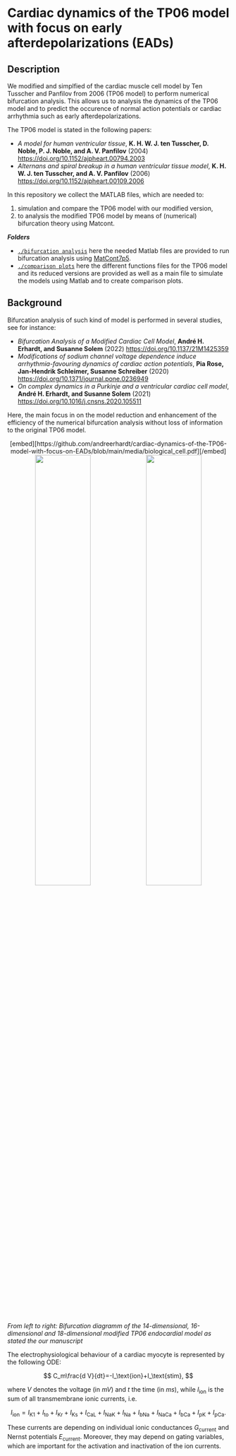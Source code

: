 # Cardiac dynamics of the TP06 model with focus on early afterdepolarizations (EADs)

## Description

We modified and simplfied of the cardiac muscle cell model by Ten Tusscher and Panfilov from 2006 (TP06 model) to perform numerical bifurcation analysis. This allows us to analysis the dynamics of the TP06 model and to predict the occurence of normal action potentials or cardiac arrhythmia such as early afterdepolarizations.

The TP06 model  is stated in the following papers:
* _A model for human ventricular tissue_, **K. H. W. J. ten Tusscher, D. Noble, P. J. Noble, and A. V. Panfilov** (2004) https://doi.org/10.1152/ajpheart.00794.2003
* _Alternans and spiral breakup in a human ventricular tissue model_, **K. H. W. J. ten Tusscher, and A. V. Panfilov** (2006) https://doi.org/10.1152/ajpheart.00109.2006

In this repository we collect the MATLAB files, which are needed to:
1) simulation and compare the TP06 model with our modified version,
2) to analysis the modified TP06 model by means of (numerical) bifurcation theory using Matcont.

***Folders***
- [`./bifurcation analysis`](https://github.com/andreerhardt/cardiac-dynamics-of-the-TP06-model-with-focus-on-EADs/tree/main/bifurcation%20analysis) here the needed Matlab files are provided to run bifurcation analysis using [MatCont7p5](
https://sourceforge.net/projects/matcont/files/MatCont/MatCont7p5/).
- [`./comparison plots`](https://github.com/andreerhardt/cardiac-dynamics-of-the-TP06-model-with-focus-on-EADs/tree/main/comparison%20plots) here the different functions files for the TP06 model and its reduced versions are provided as well as a main file to simulate the models using Matlab and to create comparison plots.

## Background

Bifurcation analysis of such kind of model is performed in several studies, see for instance: 
* _Bifurcation Analysis of a Modified Cardiac Cell Model_, **André H. Erhardt, and Susanne Solem** (2022) https://doi.org/10.1137/21M1425359
* _Modifications of sodium channel voltage dependence induce arrhythmia-favouring dynamics of cardiac action potentials_, **Pia Rose, Jan-Hendrik Schleimer, Susanne Schreiber** (2020) https://doi.org/10.1371/journal.pone.0236949
* _On complex dynamics in a Purkinje and a ventricular cardiac cell model_, **André H. Erhardt, and Susanne Solem** (2021) https://doi.org/10.1016/j.cnsns.2020.105511

Here, the main focus in on the model reduction and enhancement of the efficiency of the numerical bifurcation analysis without loss of information to the original TP06 model.

<p align="center">
	[embed][https://github.com/andreerhardt/cardiac-dynamics-of-the-TP06-model-with-focus-on-EADs/blob/main/media/biological_cell.pdf][/embed]
<img src="https://github.com/andreerhardt/cardiac-dynamics-of-the-TP06-model-with-focus-on-EADs/blob/main/media/biological_cell.pdf" width="50%"/><img src="https://github.com/andreerhardt/cardiac-dynamics-of-the-TP06-model-with-focus-on-EADs/blob/main/media/physical_system.pdf" width="50%"/>
  
  _From left to right: Bifurcation diagramm of the 14-dimensional, 16-dimensional and 18-dimensional modified TP06 endocardial model as stated the our manuscript_
</p>

The electrophysiological behaviour of a cardiac myocyte is represented by the following ODE:

$$
	C_m\frac{d V}{dt}=-I_\text{ion}+I_\text{stim},
$$

where $V$ denotes the voltage (in $mV$) and $t$ the time (in $ms$), while $I_\mathrm{ion}$ is the sum of all transmembrane ionic currents, i.e.

$$
I_\text{ion}=I_\text{K1}+I_\text{to}+I_\text{Kr}+I_\text{Ks}+I_\text{CaL}+I_\text{NaK}+I_\text{Na}
+I_\text{bNa}+I_\text{NaCa}+I_\text{bCa}+I_\text{pK}+I_\text{pCa}.
$$

These currents are depending on individual ionic conductances $G_\text{current}$ and Nernst potentials $E_\text{current}$. Moreover, they may depend on gating variables, which are important for the activation and inactivation of the ion currents.
